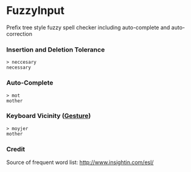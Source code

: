 FuzzyInput
=====

Prefix tree style fuzzy spell checker including auto-complete and auto-correction

### Insertion and Deletion Tolerance
    > neccesary
    necessary
### Auto-Complete
    > mot
    mother
### Keyboard Vicinity ([Gesture][crz]) 
    > moyjer
    mother
### Credit
Source of frequent word list:
http://www.insightin.com/esl/


[crz]:http://hsiangholin.github.io/blog/crzinput.html
